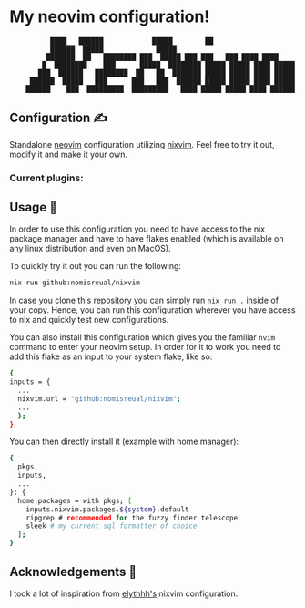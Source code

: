 # My neovim configuration!

              ████   ██████            █████        ██
              ██████  █████             █████
             ███████  ██   ████████ ███  █████ ███ ███   ███ ████ ████
            █  ████████    ███      █████  ████████ █████ █████ ████ █████
           ███  ██████   ████████  ██   ██  ███████ █████ █████ ████ █████
         ██████  █████   ███      ███   ███  ██████ █████ █████ ████ █████
        ██████    ███  █████████  █████████   ████ █████ █████ ████ ██████

## Configuration ✍️

Standalone [neovim](https://neovim.io/) configuration utilizing [nixvim](https://github.com/nix-community/nixvim). Feel free to try it out, modify it and make it your own.

### Current plugins:

## Usage 🚀

In order to use this configuration you need to have access to the nix package manager and have to have flakes enabled (which is available on any linux distribution and even on MacOS).

To quickly try it out you can run the following:

```bash
nix run github:nomisreual/nixvim
```

In case you clone this repository you can simply run `nix run .` inside of your copy. Hence, you can run this configuration wherever you have access to nix and quickly test new configurations.

You can also install this configuration which gives you the familiar `nvim` command to enter your neovim setup. In order for it to work you need to add this flake as an input to your system flake, like so:

```bash
{
inputs = {
  ...
  nixvim.url = "github:nomisreual/nixvim";
  ...
  };
}
```

You can then directly install it (example with home manager):

```bash
{
  pkgs,
  inputs,
  ...
}: {
  home.packages = with pkgs; [
    inputs.nixvim.packages.${system}.default
    ripgrep # recommended for the fuzzy finder telescope
    sleek # my current sql formatter of choice
  ];
}
```

## Acknowledgements 🥳

I took a lot of inspiration from [elythhh's](https://github.com/elythh/nixvim) nixvim configuration.
